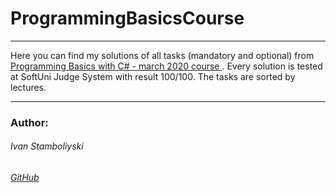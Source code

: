 
# ProgrammingBasicsCourse

------------

Here you can find my solutions of all tasks (mandatory and optional) from [Programming Basics with C# - march 2020 course ](https://softuni.bg/trainings/2808/programming-basics-with-c-sharp-march-2020). Every solution is tested at SoftUni Judge System with result 100/100. The tasks are sorted by lectures. 

------------

### Author:
###### Ivan Stamboliyski

###### [GitHub](https://github.com/ivanstamboliyski)
